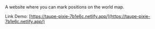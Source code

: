 A website where you can mark positions on the world map.

Link Demo: [https://taupe-pixie-7b1e6c.netlify.app/](https://taupe-pixie-7b1e6c.netlify.app/)
